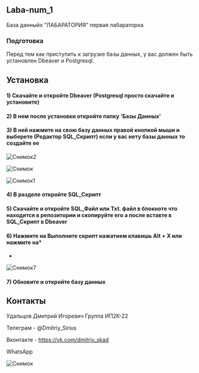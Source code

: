 ## Laba-num_1

База данныйх "ЛАБАРАТОРИЯ" первая лабараторка
 
 
 ### Подготовка

Перед тем как приступить к загрузке базы данных, у вас должен быть установлен Dbeaver и Postgresql. 
 
 
 ## Установка
 #### 1) Скачайте и откройте Dbeaver (Postgresql просто скачайте и установите)


 #### 2) В нем после установки откройте папку 'Базы Данных' 


 #### 3) В ней нажмите на свою базу данных правой кнопкой мыши и выберете (Редактор SQL_Скрипт) если у вас нету базы данных то создайте ее

![Снимок2](https://user-images.githubusercontent.com/67872855/198819494-83fd15a6-3899-4191-ae05-43c8fcdfb875.PNG)

![Снимок](https://user-images.githubusercontent.com/67872855/198819496-a8a5a779-5599-4e45-a12e-99815c9a0554.PNG)

![Снимок1](https://user-images.githubusercontent.com/67872855/198819612-70945076-8df6-45c8-9712-7cab88449d3b.PNG)

 #### 4) В разделе откройте SQL_Скрипт


 #### 5) Скачайте и откройте SQL_Файл или Txt. файл в блокноте что находится в репозитории и скопируйте его а после вставте в SQL_Скрипт в Dbeaver
 
 
 #### 6) Нажмите на Выполните скрипт нажатием клавишь Alt + X или нажмите на*
*
![Снимок7](https://user-images.githubusercontent.com/67872855/198819800-94fb1dc0-00be-4630-a609-8618e0a943f3.PNG)

#### 7) Обновите и откройте базу данных

## Контакты

Удальцов Дмитрий Игоревич
Группа ИП2К-22

  Телеграм - @Dmitriy_Sirius
  
  Вконтакте - https://vk.com/dmitriy_skad

  WhatsApp

![Снимок](https://user-images.githubusercontent.com/67872855/197333268-24e288c2-e5ae-48ab-929d-9c48f30a2396.PNG)
